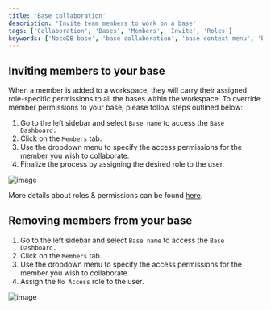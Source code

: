 ```yaml
---
title: 'Base collaboration'
description: 'Invite team members to work on a base'
tags: ['Collaboration', 'Bases', 'Members', 'Invite', 'Roles']
keywords: ['NocoDB base', 'base collaboration', 'base context menu', 'base owner', 'base settings']
---
```


## Inviting members to your base
When a member is added to a workspace, they will carry their assigned role-specific permissions to all the bases within the workspace. To override member permissions to your base, please follow steps outlined below:

1. Go to the left sidebar and select `Base name` to access the `Base Dashboard.`
2. Click on the `Members` tab.
3. Use the dropdown menu to specify the access permissions for the member you wish to collaborate.
4. Finalize the process by assigning the desired role to the user.

![image](/img/v2/base/base-collaboration.png)

More details about roles & permissions can be found [here](/roles-and-permissions/roles-permissions-overview).

## Removing members from your base
1. Go to the left sidebar and select `Base name` to access the `Base Dashboard.`
2. Click on the `Members` tab.
3. Use the dropdown menu to specify the access permissions for the member you wish to collaborate.
4. Assign the `No Access` role to the user.

![image](/img/v2/base/base-collaboration.png)


